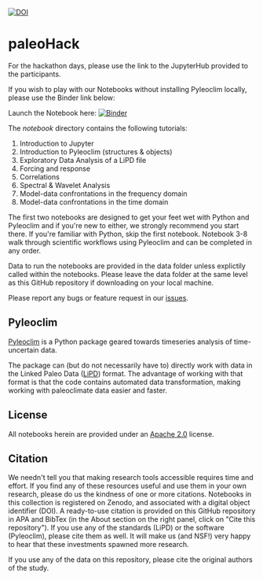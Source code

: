 [![DOI](https://zenodo.org/badge/318272455.svg)](https://zenodo.org/badge/latestdoi/318272455)

# paleoHack

For the hackathon days, please use the link to the JupyterHub provided to the participants.

If you wish to play with our Notebooks without installing Pyleoclim locally, please use the Binder link below:

Launch the Notebook here: [![Binder](https://mybinder.org/badge_logo.svg)](https://mybinder.org/v2/gh/LinkedEarth/paleoHackathon/HEAD)


The _notebook_ directory contains the following tutorials:

1. Introduction to Jupyter
1. Introduction to Pyleoclim (structures & objects)
1. Exploratory Data Analysis of a LiPD file
1. Forcing and response
1. Correlations
1. Spectral & Wavelet Analysis
1. Model-data confrontations in the frequency domain
1. Model-data confrontations in the time domain

The first two notebooks are designed to get your feet wet with Python and Pyleoclim and if you're new to either, we strongly recommend you start there. If you're familiar with Python, skip the first notebook. Notebook 3-8 walk through scientific workflows using Pyleoclim and can be completed in any order. 

Data to run the notebooks are provided in the data folder unless explictily called within the notebooks. Please leave the data folder at the same level as this GitHub repository if downloading on your local machine.

Please report any bugs or feature request in our [issues](https://github.com/LinkedEarth/paleoHackathon/issues).

## Pyleoclim

[Pyleoclim](https://pyleoclim-util.readthedocs.io/en/master/) is a Python package geared towards timeseries analysis of time-uncertain data.

The package can (but do not necessarily have to) directly work with data in the Linked Paleo Data ([LiPD](https://lipd.net)) format. The advantage of working with that format is that the code contains automated data transformation, making working with paleoclimate data easier and faster.

## License

All notebooks herein are provided under an [Apache 2.0](https://www.apache.org/licenses/LICENSE-2.0) license.

## Citation
We needn't tell you that making research tools accessible requires time and effort. If you find any of these resources useful and use them in your own research, please do us the kindness of one or more citations. Notebooks in this collection is registered on Zenodo, and associated with a digital object identifier (DOI).  A ready-to-use citation is provided on this GitHub repository in APA and BibTex (in the About section on the right panel, click on "Cite this repository"). If you use any of the standards (LiPD) or the software (Pyleoclim), please cite them as well. It will make us (and NSF!) very happy to hear that these investments spawned more research.

If you use any of the data on this repository, please cite the original authors of the study. 
